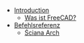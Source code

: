 * [Introduction](user-documentation/README.md) 
  * [Was ist FreeCAD?](user-documentation/about.md)
* [Befehlsreferenz](command-reference/README.md) 
  * [Ściana Arch](command-reference/Arch_Wall.md)